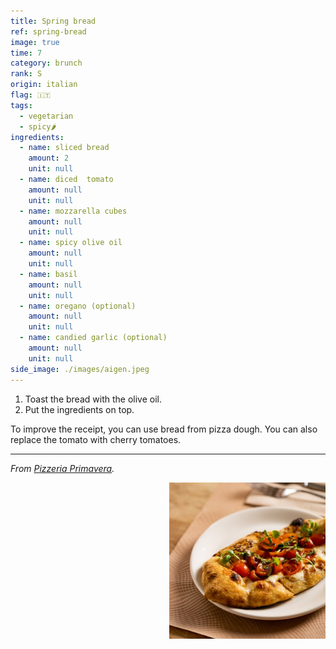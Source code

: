 ```yaml
---
title: Spring bread
ref: spring-bread
image: true
time: 7
category: brunch
rank: S
origin: italian
flag: 🇮🇹
tags:
  - vegetarian
  - spicy🌶️
ingredients:
  - name: sliced bread
    amount: 2
    unit: null
  - name: diced  tomato
    amount: null
    unit: null
  - name: mozzarella cubes
    amount: null
    unit: null
  - name: spicy olive oil
    amount: null
    unit: null
  - name: basil
    amount: null
    unit: null
  - name: oregano (optional)
    amount: null
    unit: null
  - name: candied garlic (optional)
    amount: null
    unit: null
side_image: ./images/aigen.jpeg
---
```


1. Toast the bread with the olive oil. 
2. Put the ingredients on top.

To improve the receipt, you can use bread from pizza dough. 
You can also replace the tomato with cherry tomatoes.

---

_From [Pizzeria Primavera](https://pizzeriaprimavera.es/)._

<img src="images/spring_bread.png" style="width:250px; float:right;"/>
